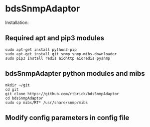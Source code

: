 # bdsSnmpAdaptor

Installation:

## Required apt and pip3 modules
```shell
sudo apt-get install python3-pip
sudo apt-get install git snmp snmp-mibs-downloader
sudo pip3 install redis aiohttp aioredis pysnmp
```

## bdsSnmpAdapter python modules and mibs
```shell
mkdir ~/git
cd git
git clone https://github.com/rtbrick/bdsSnmpAdaptor
cd bdsSnmpAdaptor
sudo cp mibs/RT* /usr/share/snmp/mibs
```

## Modify config parameters in config file
